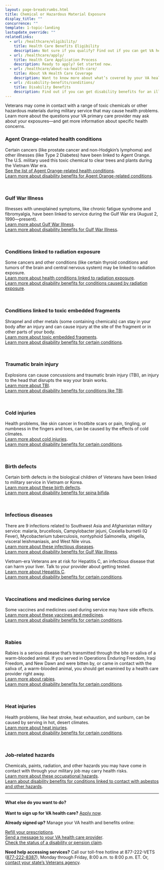```yaml
---
layout: page-breadcrumbs.html
title: Chemical or Hazardous Material Exposure
display_title: ""
concurrence: ""
template: 1-topic-landing
lastupdate_override: ""
relatedlinks:
  - url: /healthcare/eligibility/
    title: Health Care Benefits Eligibility
    description: Not sure if you qualify? Find out if you can get VA health care benefits.
  - url: /healthcare/apply/
    title: Health Care Application Process
    description: Ready to apply? Get started now.
  - url: /healthcare/about-va-health-care/
    title: About VA Health Care Coverage
    description: Want to know more about what’s covered by your VA health care benefits? Learn more about your benefits.
  - url: /disability-benefits/conditions/
    title: Disability Benefits
    description: Find out if you can get disability benefits for an illness or injury caused or made worse by your active-duty service. 
---
```


<div class="va-introtext">

Veterans may come in contact with a range of toxic chemicals or other hazardous materials during military service that may cause health problems. Learn more about the questions your VA primary care provider may ask about your exposures—and get more information about specific health concerns.

</div>

### Agent Orange-related health conditions

Certain cancers (like prostate cancer and non-Hodgkin’s lymphoma) and other illnesses (like Type 2 Diabetes) have been linked to Agent Orange. The U.S. military used this toxic chemical to clear trees and plants during the Vietnam War era.
<br />
[See the list of Agent Orange-related health conditions](/disability-benefits/conditions/exposure-to-hazardous-materials/agent-orange/diseases/).
<br />
[Learn more about disability benefits for Agent Orange-related conditions](/disability-benefits/conditions/exposure-to-hazardous-materials/agent-orange/).

<br>

### Gulf War Illness 

Illnesses with unexplained symptoms, like chronic fatigue syndrome and fibromyalgia, have been linked to service during the Gulf War era (August 2, 1990—present). 
<br />
[Learn more about Gulf War Illness](https://www.publichealth.va.gov/exposures/gulfwar/index.asp). 
<br />
[Learn more about disability benefits for Gulf War Illness](/disability-benefits/conditions/exposure-to-hazardous-materials/gulf-war-illness/).

<br>

### Conditions linked to radiation exposure 

Some cancers and other conditions (like certain thyroid conditions and tumors of the brain and central nervous system) may be linked to radiation exposure. 
<br />
[Learn more about health conditions linked to radiation exposure](https://www.publichealth.va.gov/exposures/radiation/diseases.asp). 
<br />
[Learn more about disability benefits for conditions caused by radiation exposure](/disability-benefits/conditions/exposure-to-hazardous-materials/radiation-exposure/). 

<br>

### Conditions linked to toxic embedded fragments 

Shrapnel and other metals (some containing chemicals) can stay in your body after an injury and can cause injury at the site of the fragment or in other parts of your body.
<br />
[Learn more about toxic embedded fragments](https://www.publichealth.va.gov/exposures/toxic_fragments/index.asp).
<br />
[Learn more about disability benefits for certain conditions](/disability-benefits/). 

<br>

### Traumatic brain injury

Explosions can cause concussions and traumatic brain injury (TBI), an injury to the head that disrupts the way your brain works.
<br />
[Learn more about TBI](https://www.publichealth.va.gov/exposures/traumatic-brain-injury.asp).
<br />
[Learn more about disability benefits for conditions like TBI](/disability-benefits/). 

<br>

### Cold injuries 

Health problems, like skin cancer in frostbite scars or pain, tingling, or numbness in the fingers and toes, can be caused by the effects of cold climates.
<br />
[Learn more about cold injuries](https://www.publichealth.va.gov/exposures/cold-injuries/index.asp).
<br />
[Learn more about disability benefits for certain conditions](/disability-benefits/). 

<br>

### Birth defects

Certain birth defects in the biological children of Veterans have been linked to military service in Vietnam or Korea.
<br />
[Learn more about these birth defects](https://www.publichealth.va.gov/exposures/agentorange/birth-defects/index.asp).
<br />
[Learn more about disability benefits for spina bifida](/disability-benefits/conditions/exposure-to-hazardous-materials/birth-defects/). 

<br>

### Infectious diseases 

There are 9 infections related to Southwest Asia and Afghanistan military service: malaria, brucellosis, Campylobacter jejuni, Coxiella burnetii (Q Fever), Mycobacterium tuberculosis, nontyphoid Salmonella, shigella, visceral leishmaniasis, and West Nile virus.
<br />
[Learn more about these infectious diseases](https://www.publichealth.va.gov/exposures/infectious-diseases/index.asp).
<br />
[Learn more about disability benefits for Gulf War Illness](/disability-benefits/conditions/exposure-to-hazardous-materials/gulf-war-illness/).

Vietnam-era Veterans are at risk for Hepatitis C, an infectious disease that can harm your liver. Talk to your provider about getting tested.
<br />
[Learn more about Hepatitis C](https://www.hepatitis.va.gov/patient/hcv/index.asp). 
<br />
[Learn more about disability benefits for certain conditions](/disability-benefits/). 

<br>

### Vaccinations and medicines during service 

Some vaccines and medicines used during service may have side effects.
<br />
[Learn more about these vaccines and medicines](https://www.publichealth.va.gov/exposures/vaccinations-medications.asp). 
<br />
[Learn more about disability benefits for certain conditions](/disability-benefits/). 

<br>

### Rabies 

Rabies is a serious disease that’s transmitted through the bite or saliva of a warm-blooded animal. If you served in Operations Enduring Freedom, Iraqi Freedom, and New Dawn and were bitten by, or came in contact with the saliva of, a warm-blooded animal, you should get examined by a health care provider right away.
<br />
[Learn more about rabies](https://www.publichealth.va.gov/exposures/rabies/index.asp). 
<br />
[Learn more about disability benefits for certain conditions](/disability-benefits/). 

<br>

### Heat injuries 

Health problems, like heat stroke, heat exhaustion, and sunburn, can be caused by serving in hot, desert climates.
<br />
[Learn more about heat injuries](https://www.publichealth.va.gov/exposures/heat-injuries/index.asp).
<br />
[Learn more about disability benefits for certain conditions](/disability-benefits/). 

<br>

### Job-related hazards

Chemicals, paints, radiation, and other hazards you may have come in contact with through your military job may carry health risks.
<br />
[Learn more about these occupational hazards](https://www.publichealth.va.gov/exposures/categories/occupational-hazards.asp).
<br />
[Learn about disability benefits for conditions linked to contact with asbestos and other hazards](/disability-benefits/conditions/exposure-to-hazardous-materials/).

------

#### What else do you want to do?

**Want to sign up for VA health care?** [Apply now](/healthcare/apply/).

**Already signed up?** Manage your VA health and benefits online: <br />

[Refill your prescriptions](/healthcare/prescriptions/). <br /> 
[Send a message to your VA health care provider](/healthcare/messaging/). <br /> 
[Check the status of a disability or pension claim](/track-claims/).

**Need help accessing services?** Call our toll-free hotline at 877-222-VETS (<a href="tel:+1-877-222-8387">877-222-8387</a>), Monday through Friday, 8:00 a.m. to 8:00 p.m. ET. Or, [contact your state’s Veterans agency](https://www.va.gov/statedva.htm).
